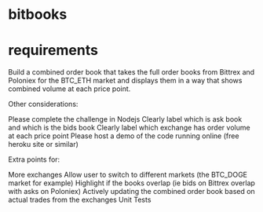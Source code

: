 # bitbooks

# requirements

Build a combined order book that takes the full order books from Bittrex and Poloniex for the
BTC_ETH market and displays them in a way that shows combined volume at each price point.

Other considerations:

Please complete the challenge in Nodejs
Clearly label which is ask book and which is the bids book
Clearly label which exchange has order volume at each price point
Please host a demo of the code running online (free heroku site or similar)

Extra points for:

More exchanges
Allow user to switch to different markets (the BTC_DOGE market for example)
Highlight if the books overlap (ie bids on Bittrex overlap with asks on Poloniex)
Actively updating the combined order book based on actual trades from the exchanges
Unit Tests
